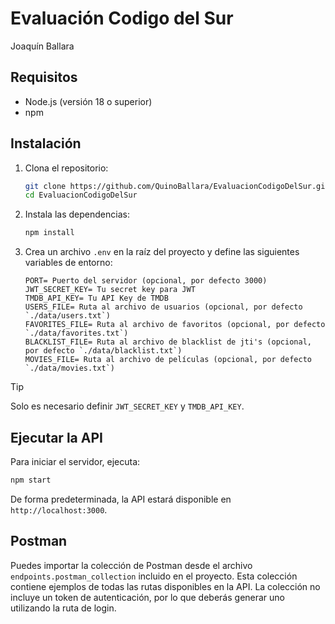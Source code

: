# Evaluación Codigo del Sur
Joaquín Ballara

## Requisitos
- Node.js (versión 18 o superior)
- npm

## Instalación
1. Clona el repositorio:
   ```bash
   git clone https://github.com/QuinoBallara/EvaluacionCodigoDelSur.git
   cd EvaluacionCodigoDelSur
    ```

2. Instala las dependencias:
    ```bash
    npm install
    ```

3. Crea un archivo `.env` en la raíz del proyecto y define las siguientes variables de entorno:
    ```env
    PORT= Puerto del servidor (opcional, por defecto 3000)
    JWT_SECRET_KEY= Tu secret key para JWT
    TMDB_API_KEY= Tu API Key de TMDB
    USERS_FILE= Ruta al archivo de usuarios (opcional, por defecto `./data/users.txt`)
    FAVORITES_FILE= Ruta al archivo de favoritos (opcional, por defecto `./data/favorites.txt`)
    BLACKLIST_FILE= Ruta al archivo de blacklist de jti's (opcional, por defecto `./data/blacklist.txt`)
    MOVIES_FILE= Ruta al archivo de películas (opcional, por defecto `./data/movies.txt`)
    ```

> [!TIP]
> Solo es necesario definir `JWT_SECRET_KEY` y `TMDB_API_KEY`.

## Ejecutar la API
Para iniciar el servidor, ejecuta:
```bash
npm start
```

De forma predeterminada, la API estará disponible en `http://localhost:3000`.

## Postman

Puedes importar la colección de Postman desde el archivo `endpoints.postman_collection` incluido en el proyecto.
Esta colección contiene ejemplos de todas las rutas disponibles en la API. La colección no incluye un token de autenticación, por lo que deberás generar uno utilizando la ruta de login.